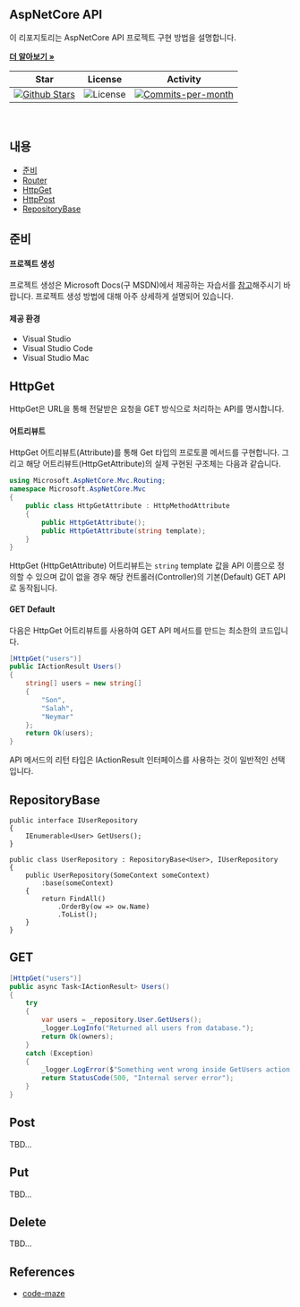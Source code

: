 ## AspNetCore API

이 리포지토리는 AspNetCore API 프로젝트 구현 방법을 설명합니다. <br />

<a href="https://github.com/devncore/devncore"><strong>더 알아보기 »</strong></a>
 
| Star | License | Activity |
|:----:|:-------:|:--------:|
| <a href="https://github.com/devncore/docs/stargazers"><img src="https://img.shields.io/github/stars/devncore/docs" alt="Github Stars"></a> | <img src="https://img.shields.io/github/license/devncore/docs" alt="License"> | <a href="https://github.com/devncore/docs/pulse"><img src="https://img.shields.io/github/commit-activity/m/devncore/docs" alt="Commits-per-month"></a> |

<br />

## 내용
- [준비](#준비)
- [Router](#Router)
- [HttpGet](#HttpGet)
- [HttpPost](#HttpPost)
- [RepositoryBase](#RepositoryBase)

## 준비
#### 프로젝트 생성
프로젝트 생성은 Microsoft Docs(구 MSDN)에서 제공하는 자습서를 [참고](https://microsoft.com)해주시기 바랍니다. 프로젝트 생성 방법에 대해 아주 상세하게 설명되어 있습니다.
#### 제공 환경
- Visual Studio
- Visual Studio Code
- Visual Studio Mac

## HttpGet
HttpGet은 URL을 통해 전달받은 요청을 GET 방식으로 처리하는 API를 명시합니다.
#### 어트리뷰트
HttpGet 어트리뷰트(Attribute)를 통해 Get 타입의 프로토콜 메서드를 구현합니다. 그리고 해당 어트리뷰트(HttpGetAttribute)의 실제 구현된 구조체는 다음과 같습니다.
```csharp
using Microsoft.AspNetCore.Mvc.Routing;
namespace Microsoft.AspNetCore.Mvc
{
    public class HttpGetAttribute : HttpMethodAttribute
    {
        public HttpGetAttribute();
        public HttpGetAttribute(string template);
    }
}
```
HttpGet (HttpGetAttribute) 어트리뷰트는 `string` template 값을 API 이름으로 정의할 수 있으며 값이 없을 경우 해당 컨트롤러(Controller)의 기본(Default) GET API로 동작됩니다.

#### GET Default
다음은 HttpGet 어트리뷰트를 사용하여 GET API 메서드를 만드는 최소한의 코드입니다.

```csharp
[HttpGet("users")]
public IActionResult Users()
{
    string[] users = new string[] 
    { 
        "Son",
        "Salah",
        "Neymar"         
    };
    return Ok(users);
}
```
API 메서드의 리턴 타입은 IActionResult 인터페이스를 사용하는 것이 일반적인 선택입니다.

## RepositoryBase

```
public interface IUserRepository
{
    IEnumerable<User> GetUsers();
}
```

```
public class UserRepository : RepositoryBase<User>, IUserRepository
{
    public UserRepository(SomeContext someContext)
        :base(someContext)
    {
        return FindAll()
            .OrderBy(ow => ow.Name)
            .ToList();
    }
}
```


## GET

```csharp
[HttpGet("users")]
public async Task<IActionResult> Users()
{
    try 
    {
        var users = _repository.User.GetUsers();
        _logger.LogInfo("Returned all users from database.");
        return Ok(owners);
    }
    catch (Exception)
    {
        _logger.LogError($"Something went wrong inside GetUsers action: {ex.Message}");
        return StatusCode(500, "Internal server error");
    }
}
```

## Post

TBD...

## Put

TBD...

## Delete

TBD...

## References
- [code-maze](https://code-maze-com/net-core-web-development-part6/)
